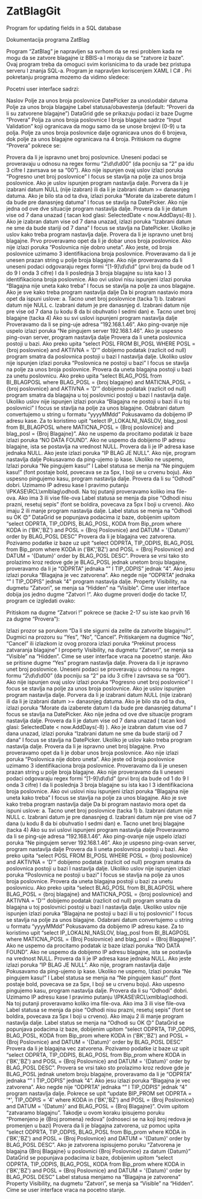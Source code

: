 # ZatBlagGit

Program for updating fields in a SQL database

Dokumentacija programa ZatBlag

Program “ZatBlag” je napravljen sa svrhom da se resi problem kada ne mogu da se zatvore blagajne iz BBIS-a I moraju da se “zatvore iz baze”. Ovaj program treba da omoguci svim korisnicima to da urade bez pristupa serveru I znanja SQL-a. Program je napravljen koriscenjem XAML I C# . Pri pokretanju programa mozemo da vidimo sledece:

Pocetni user interface sadrzi:

Naslov
Polje za unos broja poslovnice
DatePicker za unos\odabir datuma
Polje za unos broja blagajne
Label statusa/obavestenja (default: “Proveri da li su zatvorene blagajne”)
DataGrid gde se prikazuju podaci iz baze
Dugme “Provera” Polja za unos broja poslovnice I broja blagajne sadrze “Input Validation” koji ogranicava da mogu samo da se unose brojevi (0-9) u ta polja. Polje za unos broja poslovnice dalje ogranicava unos do 6 brojeva, dok polje za unos blagajne ogranicava na 4 broja.
Pritiskom na dugme “Provera” pokrece se:

Provera da li je ispravno unet broj poslovnice. Uneseni podaci se proveravaju u odnosu na regex formu “2\d\d\d00” (da pocniju sa “2” pa idu 3 cifre I zavrsava se sa “00”). Ako nije ispunjen ovaj uslov izlazi poruka “Pogresno unet broj poslovnice” I focus se stavlja na polje za unos broja poslovnice. Ako je uslov ispunjen program nastavlja dalje.
Porvera da li je izabrani datum NULL (nije izabran) ili da li je izabrani datum >= danasnjeg datuma. Ako je bilo sta od ta dva, izlazi poruka “Morate da izaberete datum I da bude pre danasnjeg datuma” I focus se stavlja na DatePicker. Ako nije jedna od ove dve situacije program nastavlja dalje.
Provera da li je datum vise od 7 dana unazad ( tacan kod glasi: SelectedDate < now.AddDays(-8) ). Ako je izabran datum vise od 7 dana unazad, izlazi poruka “Izabrani datum ne sme da bude stariji od 7 dana” I focus se stavlja na DatePicker. Ukoliko je uslov kako treba program nastavlja dalje.
Provera da li je ispravno unet broj blagajne. Prvo proveravamo opet da li je dobar unos broja poslovnice. Ako nije izlazi poruka “Poslovnica nije dobro uneta”. Ako jeste, od broja poslovnice uzimamo 3 identifikaciona broja poslovnice. Proveravamo da li je unesen prazan string u polje broja blagajne. Ako nije proveravamo da li uneseni podaci odgovaraju regex formi “[1-9]\d\d\d” (prvi broj da bude od 1 do 9 I onda 3 cifre) I da li poslednja 3 broja blagajne su ista kao I 3 identifikaciona broja poslovnice. Ako ovi uslovi nisu ispunjeni izlazi poruka “Blagajna nije uneta kako treba” I focus se stavlja na polje za unos blagajne. Ako je sve kako treba program nastavlja dalje
Da bi program nastavio mora opet da ispuni uslove: a. Tacno unet broj poslovnice (tacka 1) b. Izabrani datum nije NULL c. Izabrani datum je pre danasnjeg d. Izabrani datum nije pre vise od 7 dana (u kodu 8 da bi obuhvatio I sedmi dan) e. Tacno unet broj blagajne (tacka 4) Ako su svi uslovi ispunjeni program nastavlja dalje
Proveravamo da li se ping-uje adresa “192.168.1.46”. Ako ping-ovanje nije uspelo izlazi poruka “Ne pingujem server 192.168.1.46”. Ako je uspesno ping-ovan server, program nastavlja dalje
Provera da li uneta poslovnica postoji u bazi. Ako preko upita “select POSL FROM BI_POSL WHERE POSL = {broj poslovnice} and AKTIVNA = 'D'” dobijemo podatak (razlicit od null) program smatra da poslovnica postoji u bazi I nastavlja dalje. Ukoliko uslov nije ispunjen izlazi poruka “Poslovnica ne postoji u bazi” I focus se stavlja na polje za unos broja poslovnice.
Provera da uneta blagajna postoji u bazi za unetu poslovnicu. Ako preko upita “select BLAG_POSL from BI_BLAGPOSL where BLAG_POSL = {broj blagajne} and MATICNA_POSL = {broj poslovnice} and AKTIVNA = 'D'” dobijemo podatak (razlicit od null) program smatra da blagajna u toj poslovnici postoji u bazi I nastavlja dalje. Ukoliko uslov nije ispunjen izlazi poruka “Blagajna ne postoji u bazi ili u toj poslovnici” I focus se stavlja na polje za unos blagajne.
Odabrani datum convertujemo u string u formatu “yyyyMMdd”
Pokusavamo da dobijemo IP adresu kase. Za to koristimo upit “select IP_LOKALNI_NASLOV, blag_posl from BI_BLAGPOSL where MATICNA_POSL = {Broj poslovnice} and blag_posl = {Broj Blagajne}”. Ako ne uspemo da procitamo podatak iz baze izlazi poruka “NO DATA FOUND”. Ako ne uspemo da dobijemo IP adresu blagajne, ista se postavlja na vrednost NULL.
Provera da li je IP adresa kase jednaka NULL. Ako jeste izlazi poruka “IP BLAG JE NULL”. Ako nije, program nastavlja dalje
Pokusavamo da ping-ujemo ip kase. Ukoliko ne uspemo, Izlazi poruka “Ne pingujem kasu!” I Label statusa se menja na “Ne pingujem kasu!” (font postaje bold, povecava se za 5px, I boji se u crvenu boju). Ako uspesno pingujemo kasu, program nastavlja dalje.
Provera da li su “Odhodi” dobri. Uzimamo IP adresu kase I pravimo putanju \IPKASE\RCL\xmlblag\odhodi. Na toj putanji proveravamo koliko ima file-ova. Ako ima 3 ili vise file-ova Label statusa se menja da pise “Odhodi nisu prazni, resetuj sepis” (font se boldira, povecava za 5px I boji u crveno). Ako imaju 2 ili manje program nastavlja dalje.
Label status se menja na “Odhodi su OK 😊”
DataGrid se popunjava podacima iz baze, dobijenim upitom “select ODPRTA, TIP_ODPIS, BLAG_POSL, KODA from Bip_prom where KODA in ('BK','BZ') and POSL = {Broj Poslovnice} and DATUM = '{Datum}' order by BLAG_POSL DESC”
Provera da li je blagajna vec zatvorena. Pozivamo podatke iz baze uz upit “select ODPRTA, TIP_ODPIS, BLAG_POSL from Bip_prom where KODA in ('BK','BZ') and POSL = {Broj Poslovnice} and DATUM = '{Datum}' order by BLAG_POSL DESC”. Provera se vrsi tako sto prolazimo kroz redove gde je BLAG_POSL jednak unetom broju blagajne, proveravamo da li je “ODPRTA” jednaka “” I TIP_ODPIS” jednak “4”. Ako jesu izlazi poruka “Blagajna je vec zatvorena”. Ako negde nije “ODPRTA” jednaka “” I TIP_ODPIS” jednak “4” program nastavlja dalje.
Property Visibility, na dugmetu “Zatvori”, se menja sa “Hidden” na “Visible”. Cime user interface dobija jos jedno dugme “Zatvori !”.
Ako dugme proveri dodje do tacke 17, program ce izgledati ovako:

Pritiskom na dugme “Zatvori !” pokrece se (tacke 2-17 su iste kao prvih 16 za dugme “Provera”):

Izlazi prozor sa porukom “Da li ste sigurni da zelite da zatvorite blagajnu?”. Dugmici na prozoru su “Yes”, “No”, “Cancel”. Pritiskanjem na dugmice “No”, “Cancel” ili izlazkom iz ovog prozora izlazi poruka “Prekinut process zatvaranja blagajne” I property Visibility, na dugmetu “Zatvori”, se menja sa “Visible” na “Hidden”. Cime se user interface vraca na pocetno stanje. Ako se pritisne dugme “Yes” program nastavlja dalje.
Provera da li je ispravno unet broj poslovnice. Uneseni podaci se proveravaju u odnosu na regex formu “2\d\d\d00” (da pocniju sa “2” pa idu 3 cifre I zavrsava se sa “00”). Ako nije ispunjen ovaj uslov izlazi poruka “Pogresno unet broj poslovnice” I focus se stavlja na polje za unos broja poslovnice. Ako je uslov ispunjen program nastavlja dalje.
Porvera da li je izabrani datum NULL (nije izabran) ili da li je izabrani datum >= danasnjeg datuma. Ako je bilo sta od ta dva, izlazi poruka “Morate da izaberete datum I da bude pre danasnjeg datuma” I focus se stavlja na DatePicker. Ako nije jedna od ove dve situacije program nastavlja dalje.
Provera da li je datum vise od 7 dana unazad ( tacan kod glasi: SelectedDate < now.AddDays(-8) ). Ako je izabran datum vise od 7 dana unazad, izlazi poruka “Izabrani datum ne sme da bude stariji od 7 dana” I focus se stavlja na DatePicker. Ukoliko je uslov kako treba program nastavlja dalje.
Provera da li je ispravno unet broj blagajne. Prvo proveravamo opet da li je dobar unos broja poslovnice. Ako nije izlazi poruka “Poslovnica nije dobro uneta”. Ako jeste od broja poslovnice uzimamo 3 identifikaciona broja poslovnice. Proveravamo da li je unesen prazan string u polje broja blagajne. Ako nije proveravamo da li uneseni podaci odgovaraju regex formi “[1-9]\d\d\d” (prvi broj da bude od 1 do 9 I onda 3 cifre) I da li poslednja 3 broja blagajne su ista kao I 3 identifikaciona broja poslovnice. Ako ovi uslovi nisu ispunjeni izlazi poruka “Blagajna nije uneta kako treba” I focus se stavlja na polje za unos blagajne. Ako je sve kako treba program nastavlja dalje
Da bi program nastavio mora opet da ispuni uslove: a. Tacno unet broj poslovnice (tacka 1) b. Izabrani datum nije NULL c. Izabrani datum je pre danasnjeg d. Izabrani datum nije pre vise od 7 dana (u kodu 8 da bi obuhvatio I sedmi dan) e. Tacno unet broj blagajne (tacka 4) Ako su svi uslovi ispunjeni program nastavlja dalje
Proveravamo da li se ping-uje adresa “192.168.1.46”. Ako ping-ovanje nije uspelo izlazi poruka “Ne pingujem server 192.168.1.46”. Ako je uspesno ping-ovan server, program nastavlja dalje
Provera da li uneta poslovnica postoji u bazi. Ako preko upita “select POSL FROM BI_POSL WHERE POSL = {broj poslovnice} and AKTIVNA = 'D'” dobijemo podatak (razlicit od null) program smatra da poslovnica postoji u bazi I nastavlja dalje. Ukoliko uslov nije ispunjen izlazi poruka “Poslovnica ne postoji u bazi” I focus se stavlja na polje za unos broja poslovnice.
Provera da uneta blagajna postoji u bazi za unetu poslovnicu. Ako preko upita “select BLAG_POSL from BI_BLAGPOSL where BLAG_POSL = {broj blagajne} and MATICNA_POSL = {broj poslovnice} and AKTIVNA = 'D'” dobijemo podatak (razlicit od null) program smatra da blagajna u toj poslovnici postoji u bazi I nastavlja dalje. Ukoliko uslov nije ispunjen izlazi poruka “Blagajna ne postoji u bazi ili u toj poslovnici” I focus se stavlja na polje za unos blagajne.
Odabrani datum convertujemo u string u formatu “yyyyMMdd”
Pokusavamo da dobijemo IP adresu kase. Za to koristimo upit “select IP_LOKALNI_NASLOV, blag_posl from BI_BLAGPOSL where MATICNA_POSL = {Broj Poslovnice} and blag_posl = {Broj Blagajne}”. Ako ne uspemo da procitamo podatak iz baze izlazi poruka “NO DATA FOUND”. Ako ne uspemo da dobijemo IP adresu blagajne, ista se postavlja na vrednost NULL.
Provera da li je IP adresa kase jednaka NULL. Ako jeste izlazi poruka “IP BLAG JE NULL”. Ako nije, program nastavlja dalje
Pokusavamo da ping-ujemo ip kase. Ukoliko ne uspemo, Izlazi poruka “Ne pingujem kasu!” I Label statusa se menja na “Ne pingujem kasu!” (font postaje bold, povecava se za 5px, I boji se u crvenu boju). Ako uspesno pingujemo kasu, program nastavlja dalje.
Provera da li su “Odhodi” dobri. Uzimamo IP adresu kase I pravimo putanju \IPKASE\RCL\xmlblag\odhodi. Na toj putanji proveravamo koliko ima file-ova. Ako ima 3 ili vise file-ova Label statusa se menja da pise “Odhodi nisu prazni, resetuj sepis” (font se boldira, povecava za 5px I boji u crveno). Ako imaju 2 ili manje program nastavlja dalje.
Label status se menja na “Odhodi su OK 😊”
DataGrid se popunjava podacima iz baze, dobijenim upitom “select ODPRTA, TIP_ODPIS, BLAG_POSL, KODA from Bip_prom where KODA in ('BK','BZ') and POSL = {Broj Poslovnice} and DATUM = '{Datum}' order by BLAG_POSL DESC”
Provera da li je blagajna vec zatvorena. Pozivamo podatke iz baze uz upit “select ODPRTA, TIP_ODPIS, BLAG_POSL from Bip_prom where KODA in ('BK','BZ') and POSL = {Broj Poslovnice} and DATUM = '{Datum}' order by BLAG_POSL DESC”. Provera se vrsi tako sto prolazimo kroz redove gde je BLAG_POSL jednak unetom broju blagajne, proveravamo da li je “ODPRTA” jednaka “” I TIP_ODPIS” jednak “4”. Ako jesu izlazi poruka “Blagajna je vec zatvorena”. Ako negde nije “ODPRTA” jednaka “” I TIP_ODPIS” jednak “4” program nastavlja dalje.
Pokrece se upit “update BIP_PROM set ODPRTA = '*', TIP_ODPIS = '4' where KODA in ('BK','BZ') and POSL = {Broj Poslovnice} and DATUM = '{Datum}' and BLAG_POSL = {Broj Blagajne}”. Ovim upitom “zatvaramo blagajnu”. Takodje u ovom koraku ipisujemo poruku “Promenjeno je {Broj promena} redova” (odnoseci se na koji broj redova je promenjen u bazi)
Provera da li je blagajna zatvorena, uz pomoc upita “select ODPRTA, TIP_ODPIS, BLAG_POSL from Bip_prom where KODA in ('BK','BZ') and POSL = {Broj Poslovnice} and DATUM = '{Datum}' order by BLAG_POSL DESC”. Ako je zatvorena ispisujemo poruku “Zatvorena je blagajna {Broj Blagajne} u poslovnici {Broj Poslovnice} za datum {Datum}”
DataGrid se popunjava podacima iz baze, dobijenim upitom “select ODPRTA, TIP_ODPIS, BLAG_POSL, KODA from Bip_prom where KODA in ('BK','BZ') and POSL = {Broj Poslovnice} and DATUM = '{Datum}' order by BLAG_POSL DESC”
Label statusa menjamo na “Blagajna je zatvorena”
Property Visibility, na dugmetu “Zatvori”, se menja sa “Visible” na “Hidden”. Cime se user interface vraca na pocetno stanje.
